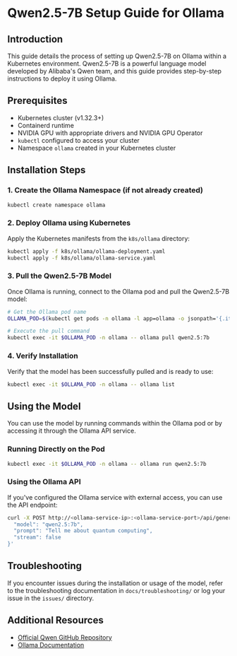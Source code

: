# Qwen2.5-7B Setup Guide for Ollama

## Introduction
This guide details the process of setting up Qwen2.5-7B on Ollama within a Kubernetes environment. Qwen2.5-7B is a powerful language model developed by Alibaba's Qwen team, and this guide provides step-by-step instructions to deploy it using Ollama.

## Prerequisites
- Kubernetes cluster (v1.32.3+)
- Containerd runtime
- NVIDIA GPU with appropriate drivers and NVIDIA GPU Operator
- `kubectl` configured to access your cluster
- Namespace `ollama` created in your Kubernetes cluster

## Installation Steps

### 1. Create the Ollama Namespace (if not already created)
```bash
kubectl create namespace ollama
```

### 2. Deploy Ollama using Kubernetes
Apply the Kubernetes manifests from the `k8s/ollama` directory:
```bash
kubectl apply -f k8s/ollama/ollama-deployment.yaml
kubectl apply -f k8s/ollama/ollama-service.yaml
```

### 3. Pull the Qwen2.5-7B Model
Once Ollama is running, connect to the Ollama pod and pull the Qwen2.5-7B model:
```bash
# Get the Ollama pod name
OLLAMA_POD=$(kubectl get pods -n ollama -l app=ollama -o jsonpath='{.items[0].metadata.name}')

# Execute the pull command
kubectl exec -it $OLLAMA_POD -n ollama -- ollama pull qwen2.5:7b
```

### 4. Verify Installation
Verify that the model has been successfully pulled and is ready to use:
```bash
kubectl exec -it $OLLAMA_POD -n ollama -- ollama list
```

## Using the Model
You can use the model by running commands within the Ollama pod or by accessing it through the Ollama API service.

### Running Directly on the Pod
```bash
kubectl exec -it $OLLAMA_POD -n ollama -- ollama run qwen2.5:7b
```

### Using the Ollama API
If you've configured the Ollama service with external access, you can use the API endpoint:
```bash
curl -X POST http://<ollama-service-ip>:<ollama-service-port>/api/generate -d '{
  "model": "qwen2.5:7b",
  "prompt": "Tell me about quantum computing",
  "stream": false
}'
```

## Troubleshooting
If you encounter issues during the installation or usage of the model, refer to the troubleshooting documentation in `docs/troubleshooting/` or log your issue in the `issues/` directory.

## Additional Resources
- [Official Qwen GitHub Repository](https://github.com/QwenLM/Qwen)
- [Ollama Documentation](https://ollama.ai/docs)

